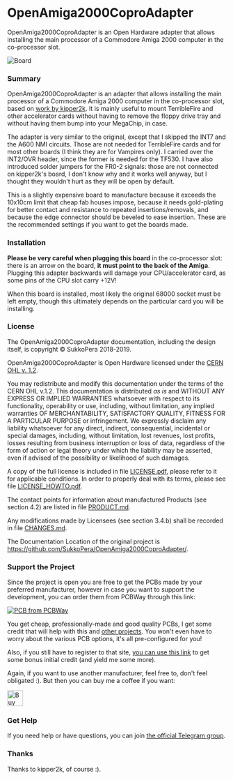 # OpenAmiga2000CoproAdapter
OpenAmiga2000CoproAdapter is an Open Hardware adapter that allows installing the main processor of a Commodore Amiga 2000 computer in the co-processor slot.

![Board](https://raw.githubusercontent.com/SukkoPera/OpenAmiga2000CoproAdapter/master/doc/render-top.png)

### Summary
OpenAmiga2000CoproAdapter is an adapter that allows installing the main processor of a Commodore Amiga 2000 computer in the co-processor slot, based on [work by kipper2k](http://eab.abime.net/showthread.php?t=89604). It is mainly useful to mount TerribleFire and other accelerator cards without having to remove the floppy drive tray and without having them bump into your MegaChip, in case.

The adapter is very similar to the original, except that I skipped the INT7 and the A600 NMI circuits. Those are not needed for TerribleFire cards and for most other boards (I think they are for Vampires only). I carried over the INT2/OVR header, since the former is needed for the TF530. I have also introduced solder jumpers for the FR0-2 signals: those are not connected on kipper2k's board, I don't know why and it works well anyway, but I thought they wouldn't hurt as they will be open by default.

This is a slightly expensive board to manufacture because it exceeds the 10x10cm limit that cheap fab houses impose, because it needs gold-plating for better contact and resistance to repeated insertions/removals, and because the edge connector should be beveled to ease insertion. These are the recommended settings if you want to get the boards made.

### Installation
**Please be very careful when plugging this board** in the co-processor slot: there is an arrow on the board, **it must point to the back of the Amiga**. Plugging this adapter backwards will damage your CPU/accelerator card, as some pins of the CPU slot carry +12V!

When this board is installed, most likely the original 68000 socket must be left empty, though this ultimately depends on the particular card you will be installing.

### License
The OpenAmiga2000CoproAdapter documentation, including the design itself, is copyright &copy; SukkoPera 2018-2019.

OpenAmiga2000CoproAdapter is Open Hardware licensed under the [CERN OHL v. 1.2](http://ohwr.org/cernohl).

You may redistribute and modify this documentation under the terms of the CERN OHL v.1.2. This documentation is distributed *as is* and WITHOUT ANY EXPRESS OR IMPLIED WARRANTIES whatsoever with respect to its functionality, operability or use, including, without limitation, any implied warranties OF MERCHANTABILITY, SATISFACTORY QUALITY, FITNESS FOR A PARTICULAR PURPOSE or infringement. We expressly disclaim any liability whatsoever for any direct, indirect, consequential, incidental or special damages, including, without limitation, lost revenues, lost profits, losses resulting from business interruption or loss of data, regardless of the form of action or legal theory under which the liability may be asserted, even if advised of the possibility or likelihood of such damages.

A copy of the full license is included in file [LICENSE.pdf](LICENSE.pdf), please refer to it for applicable conditions. In order to properly deal with its terms, please see file [LICENSE_HOWTO.pdf](LICENSE_HOWTO.pdf).

The contact points for information about manufactured Products (see section 4.2) are listed in file [PRODUCT.md](PRODUCT.md).

Any modifications made by Licensees (see section 3.4.b) shall be recorded in file [CHANGES.md](CHANGES.md).

The Documentation Location of the original project is https://github.com/SukkoPera/OpenAmiga2000CoproAdapter/.

### Support the Project
Since the project is open you are free to get the PCBs made by your preferred manufacturer, however in case you want to support the development, you can order them from PCBWay through this link:

[![PCB from PCBWay](https://www.pcbway.com/project/img/images/frompcbway.png)](https://www.pcbway.com/project/shareproject/OpenAmiga2000CoproAdapter_V3.html)

You get cheap, professionally-made and good quality PCBs, I get some credit that will help with this and [other projects](https://www.pcbway.com/project/member/shareproject/?bmbid=41100). You won't even have to worry about the various PCB options, it's all pre-configured for you!

Also, if you still have to register to that site, [you can use this link](https://www.pcbway.com/setinvite.aspx?inviteid=41100) to get some bonus initial credit (and yield me some more).

Again, if you want to use another manufacturer, feel free to, don't feel obligated :). But then you can buy me a coffee if you want:

<a href='https://ko-fi.com/L3L0U18L' target='_blank'><img height='36' style='border:0px;height:36px;' src='https://az743702.vo.msecnd.net/cdn/kofi2.png?v=2' border='0' alt='Buy Me a Coffee at ko-fi.com' /></a>

### Get Help
If you need help or have questions, you can join [the official Telegram group](https://t.me/joinchat/HUHdWBC9J9JnYIrvTYfZmg).

### Thanks
Thanks to kipper2k, of course :).
